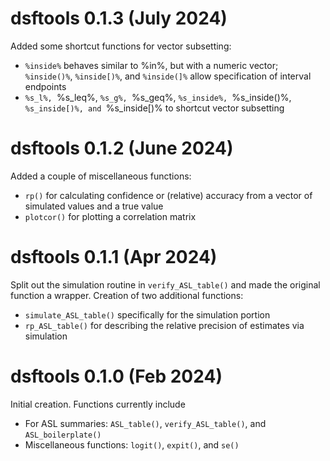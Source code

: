 # dsftools 0.1.3 (July 2024)

Added some shortcut functions for vector subsetting:

* `%inside%` behaves similar to %in%, but with a numeric vector; `%inside()%`, `%inside[)%`, and `%inside(]%` allow specification of interval endpoints
* `%s_l%, `%s_leq%, `%s_g%, `%s_geq%, `%s_inside%, `%s_inside()%, `%s_inside[)%, and `%s_inside[)% to shortcut vector subsetting

# dsftools 0.1.2 (June 2024)

Added a couple of miscellaneous functions:

* `rp()` for calculating confidence or (relative) accuracy from a vector of simulated values and a true value
* `plotcor()` for plotting a correlation matrix

# dsftools 0.1.1 (Apr 2024)

Split out the simulation routine in `verify_ASL_table()` and made the original
function a wrapper.  Creation of two additional functions:

* `simulate_ASL_table()` specifically for the simulation portion
* `rp_ASL_table()` for describing the relative precision of estimates via simulation

# dsftools 0.1.0 (Feb 2024)

Initial creation.  Functions currently include

* For ASL summaries: `ASL_table()`, `verify_ASL_table()`, and `ASL_boilerplate()`
* Miscellaneous functions: `logit()`, `expit()`, and `se()`
